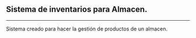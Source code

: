 ## Sistema de inventarios para Almacen.

-----

Sistema creado para hacer la gestión de productos de un almacen.
